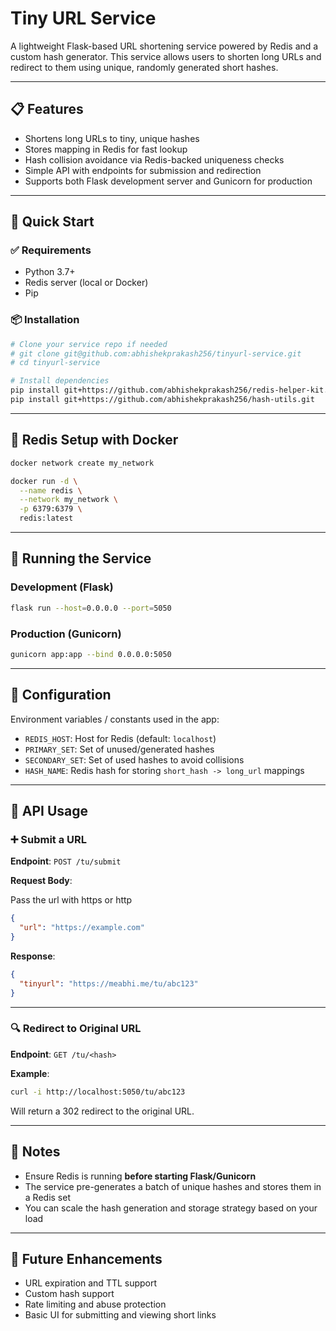 

# Tiny URL Service

A lightweight Flask-based URL shortening service powered by Redis and a custom hash generator. This service allows users to shorten long URLs and redirect to them using unique, randomly generated short hashes.

---

## 📋 Features

* Shortens long URLs to tiny, unique hashes
* Stores mapping in Redis for fast lookup
* Hash collision avoidance via Redis-backed uniqueness checks
* Simple API with endpoints for submission and redirection
* Supports both Flask development server and Gunicorn for production

---

## 🚀 Quick Start

### ✅ Requirements

* Python 3.7+
* Redis server (local or Docker)
* Pip

### 📦 Installation

```bash
# Clone your service repo if needed
# git clone git@github.com:abhishekprakash256/tinyurl-service.git
# cd tinyurl-service

# Install dependencies
pip install git+https://github.com/abhishekprakash256/redis-helper-kit.git
pip install git+https://github.com/abhishekprakash256/hash-utils.git
```

---

## 🐳 Redis Setup with Docker

```bash
docker network create my_network

docker run -d \
  --name redis \
  --network my_network \
  -p 6379:6379 \
  redis:latest
```

---

## 🔌 Running the Service

### Development (Flask)

```bash
flask run --host=0.0.0.0 --port=5050
```

### Production (Gunicorn)

```bash
gunicorn app:app --bind 0.0.0.0:5050
```

---

## 🔧 Configuration

Environment variables / constants used in the app:

* `REDIS_HOST`: Host for Redis (default: `localhost`)
* `PRIMARY_SET`: Set of unused/generated hashes
* `SECONDARY_SET`: Set of used hashes to avoid collisions
* `HASH_NAME`: Redis hash for storing `short_hash -> long_url` mappings

---

## 🔁 API Usage

### ➕ Submit a URL

**Endpoint**: `POST /tu/submit`

**Request Body**:

Pass the url with https or http

```json
{
  "url": "https://example.com"
}
```

**Response**:

```json
{
  "tinyurl": "https://meabhi.me/tu/abc123"
}
```

---

### 🔍 Redirect to Original URL

**Endpoint**: `GET /tu/<hash>`

**Example**:

```bash
curl -i http://localhost:5050/tu/abc123
```

Will return a 302 redirect to the original URL.

---

## 📝 Notes

* Ensure Redis is running **before starting Flask/Gunicorn**
* The service pre-generates a batch of unique hashes and stores them in a Redis set
* You can scale the hash generation and storage strategy based on your load

---

## 🧪 Future Enhancements

* URL expiration and TTL support
* Custom hash support
* Rate limiting and abuse protection
* Basic UI for submitting and viewing short links